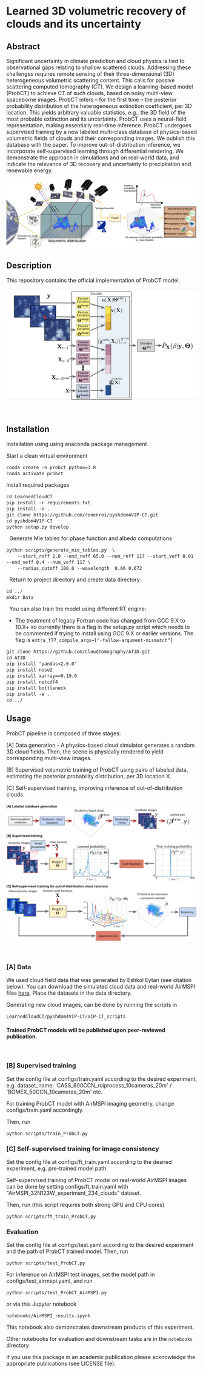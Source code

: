 # Learned 3D volumetric recovery of clouds and its uncertainty


## Abstract
Significant uncertainty in climate prediction and cloud physics is tied to observational gaps relating to shallow scattered clouds. 
Addressing these challenges requires remote sensing of their three-dimensional (3D) heterogeneous volumetric scattering content.
This calls for passive scattering computed tomography (CT).
We design a learning-based model (ProbCT) to achieve CT of such clouds, based on noisy multi-view spaceborne images.
ProbCT infers  – for the first time – the posterior probability distribution of the heterogeneous extinction coefficient, per 3D location.
This yields arbitrary valuable statistics, e.g., the 3D field of the most probable extinction and its uncertainty. 
ProbCT uses a neural-field representation, making essentially real-time inference. 
ProbCT undergoes supervised training by a new labeled multi-class database of physics-based volumetric fields of clouds and their corresponding images. We publish this database with the paper. To improve out-of-distribution inference, we incorporate self-supervised learning through differential rendering.
We demonstrate the approach in simulations and on real-world data, and indicate the relevance of 3D recovery and uncertainty to precipitation and renewable energy. 


![Probabalistic_Cloud_tomography](readme_files/tomography.png)

## Description
This repository contains the official implementation of ProbCT model.

![ProbCT](readme_files/framework.png)




&nbsp;


## Installation 
Installation using using anaconda package management

Start a clean virtual environment
```
conda create -n probct python=3.8
conda activate probct
```

Install required packages
```
cd LearnedCloudCT
pip install -r requirements.txt
pip install -e .
git clone https://github.com/ronenroi/pyshdom4VIP-CT.git
cd pyshdom4VIP-CT
python setup.py develop
```





&nbsp;
Generate Mie tables for phase function and albedo computations
```
python scripts/generate_mie_tables.py  \
    --start_reff 1.0 --end_reff 65.0 --num_reff 117 --start_veff 0.01 --end_veff 0.4 --num_veff 117 \
    --radius_cutoff 100.0 --wavelength  0.66 0.672
```

&nbsp;
Return to project directory and create data directory:
```
cd ../
mkdir Data
```
&nbsp;
You can also train the model using different RT engine:
* The treatment of legacy Fortran code has changed from GCC 9.X to 10.X+ so currently there is a flag in the setup.py script which needs to be commented if trying to install using GCC 9.X or earlier versions.
The flag is `extra_f77_compile_args=["-fallow-argument-mismatch"]`
```
git clone https://github.com/CloudTomography/AT3D.git
cd AT3D
pip install "pandas<2.0.0"
pip install nose2
pip install xarray==0.19.0
pip install netcdf4
pip install bottleneck
pip install -e .
cd ../
```

## Usage


ProbCT pipeline is composed of three stages:

[A] Data generation - A physics-based cloud simulator generates a random 3D cloud fields. Then, the scene is physically
rendered to yield corresponding multi-view images.

[B] Supervised volumetric training of ProbCT using pairs of labeled data, estimating the posterior probability
distribution, per 3D location X. 

[C] Self-supervised training, improving inference of out-of-distribution clouds. 

![ProbCT](readme_files/probct_pipeline.png)




&nbsp;
### [A] Data

We used cloud field data that was generated by Eshkol Eytan (see citation below).
You can download the simulated cloud data and real-world AirMSPI files [here](https://technionmail-my.sharepoint.com/:f:/g/personal/roironen_campus_technion_ac_il/EqKyFij1vp9AktzBZ_9gHpgBzdLVnAUDPJz9Df_4X7UAXQ?e=KnkmtR).
Place the datasets in the data directory.

Generating new cloud images, can be done by running the scripts in 
```
LearnedCloudCT/pyshdom4VIP-CT/VIP-CT_scripts
```
#### Trained ProbCT models will be published upon peer-reviewed publication.

&nbsp;
### [B] Supervised training 
Set the config file at configs/train.yaml according to the desired experiment, e.g. dataset_name: 'CASS_600CCN_roiprocess_10cameras_20m' / 'BOMEX_50CCN_10cameras_20m' etc.

For training ProbCT model with AirMSPI imaging geometry, change configs/train.yaml accordingly.

Then, run

```
python scripts/train_ProbCT.py
```
### [C] Self-supervised training for image consistency
Set the config file at configs/ft_train.yaml according to the desired experiment, e.g. pre-trained model path.

Self-supervised training of ProbCT model on real-world AirMSPI images can be done by setting configs/ft_train.yaml with "AirMSPI_32N123W_experiment_234_clouds" dataset.

Then, run (this script requires both strong GPU and CPU cores)

```
python scripts/ft_train_ProbCT.py
```

### Evaluation 
Set the config file at configs/test.yaml according to the desired experiment and the path of ProbCT trained model.
Then, run

```
python scripts/test_ProbCT.py
```

For inference on AirMSPI test images, set the model path in configs/test_airmspi.yaml, and run

```
python scripts/test_ProbCT_AirMSPI.py
```
or via this Jupyter notebook 
```
notebooks/AirMSPI_results.ipynb
```
This notebook also demonstrates downstream products of this experiment.
&nbsp;

Other notebooks for evaluation and downstream tasks are in the `notebooks` directory

If you use this package in an academic publication please acknowledge the appropriate publications (see LICENSE file). 

